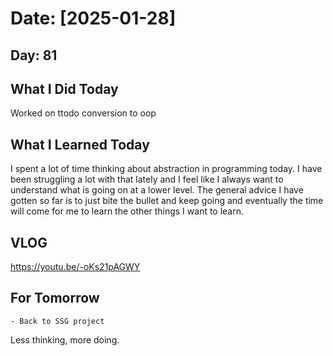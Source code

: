 # Date: [2025-01-28]

## Day: 81
## What I Did Today
Worked on ttodo conversion to oop

## What I Learned Today
I spent a lot of time thinking about abstraction in programming today. I have been struggling a lot with that lately and I feel like I always want to understand what is going on at a lower level. The general advice I have gotten so far is to just bite the bullet and keep going and eventually the time will come for me to learn the other things I want to learn. 

## VLOG
https://youtu.be/-oKs21pAGWY

## For Tomorrow
    - Back to SSG project

Less thinking, more doing.
